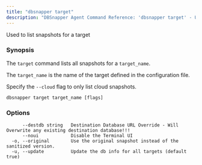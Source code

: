 ```yaml
---
title: "dbsnapper target"
description: "DBSnapper Agent Command Reference: 'dbsnapper target' - Used to list snapshots for a target"
---
```

Used to list snapshots for a target

### Synopsis


 The `target` command lists all snapshots for a `target_name`.

The `target_name` is the name of the target defined in the configuration file.

Specify the `--cloud` flag to only list cloud snapshots.


```
dbsnapper target target_name [flags]
```

### Options

```
      --destdb string   Destination Database URL Override - Will Overwrite any existing destination database!!!
      --noui            Disable the Terminal UI
  -o, --original        Use the original snapshot instead of the sanitized version.
  -u, --update          Update the db info for all targets (default true)
```


